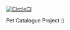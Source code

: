 [![CircleCI](https://circleci.com/gh/Qkiz288/pet-catalogue.svg?style=svg)](https://circleci.com/gh/Qkiz288/pet-catalogue)

Pet Catalogue Project :)